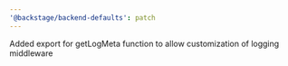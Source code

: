 ```yaml
---
'@backstage/backend-defaults': patch
---
```


Added export for getLogMeta function to allow customization of logging middleware
